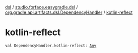 [dsl](../../index.md) / [studio.forface.easygradle.dsl](../index.md) / [org.gradle.api.artifacts.dsl.DependencyHandler](index.md) / [kotlin-reflect](./kotlin-reflect.md)

# kotlin-reflect

`val DependencyHandler.kotlin-reflect: `[`Any`](https://kotlinlang.org/api/latest/jvm/stdlib/kotlin/-any/index.html)